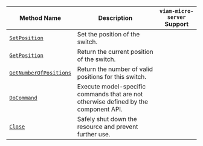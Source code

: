 <!-- prettier-ignore -->
| Method Name | Description | `viam-micro-server` Support |
| ----------- | ----------- | --------------------------- |
| [`SetPosition`](/dev/reference/apis/components/switch/#setposition) | Set the position of the switch. | <p class="center-text"><i class="fas fa-check" title="yes"></i></p> |
| [`GetPosition`](/dev/reference/apis/components/switch/#getposition) | Return the current position of the switch. | <p class="center-text"><i class="fas fa-check" title="yes"></i></p> |
| [`GetNumberOfPositions`](/dev/reference/apis/components/switch/#getnumberofpositions) | Return the number of valid positions for this switch. | <p class="center-text"><i class="fas fa-check" title="yes"></i></p> |
| [`DoCommand`](/dev/reference/apis/components/switch/#docommand) | Execute model-specific commands that are not otherwise defined by the component API. | <p class="center-text"><i class="fas fa-check" title="yes"></i></p> |
| [`Close`](/dev/reference/apis/components/switch/#close) | Safely shut down the resource and prevent further use. |  |
